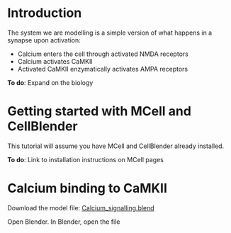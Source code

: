 # Introduction



The system we are modelling is a simple version of what happens in a synapse upon activation:

- Calcium enters the cell through activated NMDA receptors
- Calcium activates CaMKII 
- Activated CaMKII enzymatically activates AMPA receptors

**To do**: Expand on the biology


# Getting started with MCell and CellBlender

This tutorial will assume you have MCell and CellBlender already installed.

**To do**: Link to installation instructions on MCell pages

# Calcium binding to CaMKII

Download the model file: [Calcium_signalling.blend](Calcium_signalling.blend) 


Open Blender. In Blender, open the file 




<!-- ### Header 3 -->

<!-- - Bulleted -->
<!-- - List -->

<!-- 1. Numbered -->
<!-- 2. List -->

<!-- **Bold** and _Italic_ and `Code` text -->

<!-- [Link](url) and ![Image](src) -->
<!-- ``` -->

<!-- For more details see [GitHub Flavored Markdown](https://guides.github.com/features/mastering-markdown/). -->

<!-- ### Jekyll Themes -->

<!-- Your Pages site will use the layout and styles from the Jekyll theme you have selected in your [repository settings](https://github.com/MelanieIStefan/MCell-tutorial/settings). The name of this theme is saved in the Jekyll `_config.yml` configuration file. -->

<!-- ### Support or Contact -->

<!-- Having trouble with Pages? Check out our [documentation](https://help.github.com/categories/github-pages-basics/) or [contact support](https://github.com/contact) and we’ll help you sort it out. -->
